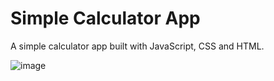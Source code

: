 # Simple Calculator App

A simple calculator app built with JavaScript, CSS and HTML.

![image](https://user-images.githubusercontent.com/87682085/157236934-3b77fea4-b3ad-46b4-a067-210cd7eb4438.png)
